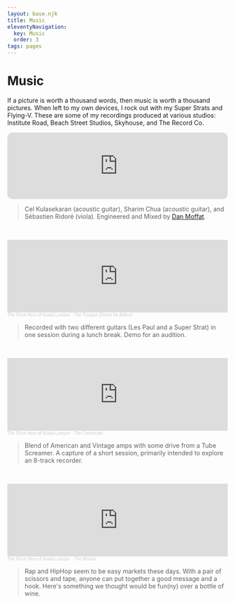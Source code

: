```yaml
---
layout: base.njk
title: Music
eleventyNavigation:
  key: Music
  order: 3
tags: pages
---
```

# Music
If a picture is worth a thousand words, then music is worth a thousand pictures. When left to my own devices, I rock out with my Super Strats and Flying-V. These are some of my recordings produced at various studios: Institute Road, Beach Street Studios, Skyhouse, and The Record Co.

<iframe style="border-radius:12px" src="https://open.spotify.com/embed/track/2qe5XrJihnGB7qi2PZy0O9?utm_source=generator&theme=0" width="100%" height="152" frameBorder="0" allowfullscreen="" allow="autoplay; clipboard-write; encrypted-media; fullscreen; picture-in-picture" loading="lazy"></iframe>

> Cel Kulasekaran (acoustic guitar), Sharim Chua (acoustic guitar), and Sébastien Ridoré (viola). Engineered and Mixed by [Dan Moffat](https://moffatsound.com/).

&nbsp;
<iframe width="100%" height="166" scrolling="no" frameborder="no" allow="autoplay" src="https://w.soundcloud.com/player/?url=https%3A//api.soundcloud.com/tracks/90498567&color=%23ff5500&auto_play=false&hide_related=false&show_comments=true&show_user=true&show_reposts=false&show_teaser=true"></iframe><div style="font-size: 10px; color: #cccccc;line-break: anywhere;word-break: normal;overflow: hidden;white-space: nowrap;text-overflow: ellipsis; font-family: Interstate,Lucida Grande,Lucida Sans Unicode,Lucida Sans,Garuda,Verdana,Tahoma,sans-serif;font-weight: 100;"><a href="https://soundcloud.com/cel-kulasekaran" title="The Rock Hero of Kuala Lumpur" target="_blank" style="color: #cccccc; text-decoration: none;">The Rock Hero of Kuala Lumpur</a> · <a href="https://soundcloud.com/cel-kulasekaran/the-trooper-demo-for-arthur" title="The Trooper (Demo for Arthur)" target="_blank" style="color: #cccccc; text-decoration: none;">The Trooper (Demo for Arthur)</a></div>

> Recorded with two different guitars (Les Paul and a Super Strat) in one session during a lunch break. Demo for an audition.

&nbsp;
<iframe width="100%" height="166" scrolling="no" frameborder="no" allow="autoplay" src="https://w.soundcloud.com/player/?url=https%3A//api.soundcloud.com/tracks/52763550&color=%23ff5500&auto_play=false&hide_related=false&show_comments=true&show_user=true&show_reposts=false&show_teaser=true"></iframe><div style="font-size: 10px; color: #cccccc;line-break: anywhere;word-break: normal;overflow: hidden;white-space: nowrap;text-overflow: ellipsis; font-family: Interstate,Lucida Grande,Lucida Sans Unicode,Lucida Sans,Garuda,Verdana,Tahoma,sans-serif;font-weight: 100;"><a href="https://soundcloud.com/cel-kulasekaran" title="The Rock Hero of Kuala Lumpur" target="_blank" style="color: #cccccc; text-decoration: none;">The Rock Hero of Kuala Lumpur</a> · <a href="https://soundcloud.com/cel-kulasekaran/the-commuter" title="The Commuter" target="_blank" style="color: #cccccc; text-decoration: none;">The Commuter</a></div>

> Blend of American and Vintage amps with some drive from a Tube Screamer. A capture of a short session, primarily intended to explore an 8-track recorder.

&nbsp;
<iframe width="100%" height="166" scrolling="no" frameborder="no" allow="autoplay" src="https://w.soundcloud.com/player/?url=https%3A//api.soundcloud.com/tracks/65873544&color=%23ff5500&auto_play=false&hide_related=false&show_comments=true&show_user=true&show_reposts=false&show_teaser=true"></iframe><div style="font-size: 10px; color: #cccccc;line-break: anywhere;word-break: normal;overflow: hidden;white-space: nowrap;text-overflow: ellipsis; font-family: Interstate,Lucida Grande,Lucida Sans Unicode,Lucida Sans,Garuda,Verdana,Tahoma,sans-serif;font-weight: 100;"><a href="https://soundcloud.com/cel-kulasekaran" title="The Rock Hero of Kuala Lumpur" target="_blank" style="color: #cccccc; text-decoration: none;">The Rock Hero of Kuala Lumpur</a> · <a href="https://soundcloud.com/cel-kulasekaran/the-wizard" title="The Wizard" target="_blank" style="color: #cccccc; text-decoration: none;">The Wizard</a></div>

> Rap and HipHop seem to be easy markets these days. With a pair of scissors and tape, anyone can put together a good message and a hook. Here's something we thought would be fun(ny) over a bottle of wine.